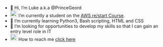 - 👋 Hi, I’m Luke a.k.a @PrinceGeord
- <img alt="AWS logo" width="22px" src="https://upload.wikimedia.org/wikipedia/commons/9/93/Amazon_Web_Services_Logo.svg" /> I’m currently a student on the [AWS re/start Course](https://aws.amazon.com/training/restart/).
- 🌱 I’m currently learning Python3, Bash scripting, HTML and CSS
- 💞️ I’m looking for opportunities to develop my skills so that I can gain an entry level role in IT
- <img alt="linkedin.com" width="22px" src="https://cdn.jsdelivr.net/npm/simple-icons@v3/icons/linkedin.svg" /> How to reach me  [click here](https://www.linkedin.com/in/luke-kidwell-037a83a5)
</br>
</br>


[AWS re/start Course]: https://aws.amazon.com/training/restart/
<!---
PrinceGeord/PrinceGeord is a ✨ special ✨ repository because its `README.md` (this file) appears on your GitHub profile.
You can click the Preview link to take a look at your changes.
--->
